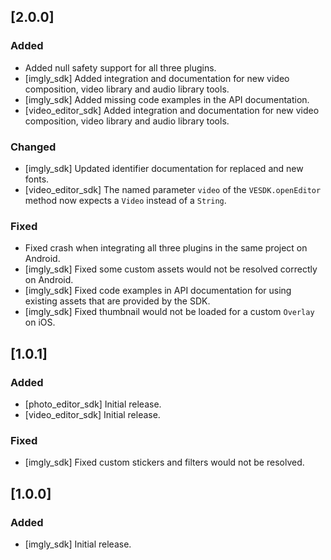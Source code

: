 ## [2.0.0]

### Added

* Added null safety support for all three plugins.
* [imgly_sdk] Added integration and documentation for new video composition, video library and audio library tools.
* [imgly_sdk] Added missing code examples in the API documentation.
* [video_editor_sdk] Added integration and documentation for new video composition, video library and audio library tools.

### Changed

* [imgly_sdk] Updated identifier documentation for replaced and new fonts.
* [video_editor_sdk] The named parameter `video` of the `VESDK.openEditor` method now expects a `Video` instead of a `String`.

### Fixed

* Fixed crash when integrating all three plugins in the same project on Android.
* [imgly_sdk] Fixed some custom assets would not be resolved correctly on Android.
* [imgly_sdk] Fixed code examples in API documentation for using existing assets that are provided by the SDK.
* [imgly_sdk] Fixed thumbnail would not be loaded for a custom `Overlay` on iOS.

## [1.0.1]

### Added

* [photo_editor_sdk] Initial release.
* [video_editor_sdk] Initial release.

### Fixed

* [imgly_sdk] Fixed custom stickers and filters would not be resolved.

## [1.0.0]

### Added

* [imgly_sdk] Initial release.
